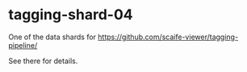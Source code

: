 # tagging-shard-04

One of the data shards for https://github.com/scaife-viewer/tagging-pipeline/

See there for details.
